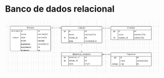 # Banco de dados relacional

![](https://github.com/jonathanferreira33/banco-relacional/blob/main/desenhoDB.jpg)
